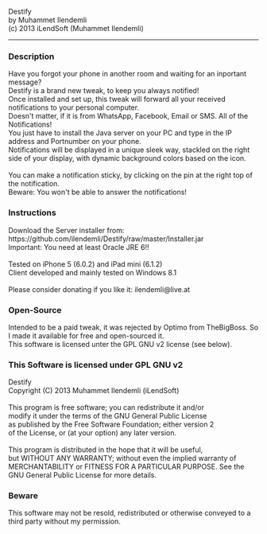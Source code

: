 Destify<br/>
by Muhammet Ilendemli<br/>
(c) 2013 iLendSoft (Muhammet Ilendemli)<br/>
<hr/>
<h3>Description</h3>
  Have you forgot your phone in another room and waiting for an inportant message?<br/>
  Destify is a brand new tweak, to keep you always notified!<br/>
  Once installed and set up, this tweak will forward all your received notifications to your personal computer.<br/>
  Doesn't matter, if it is from WhatsApp, Facebook, Email or SMS. All of the Notifications!<br/>
  You just have to install the Java server on your PC and type in the IP address and Portnumber on your phone.<br/>
  Notifications will be displayed in a unique sleek way, stackled on the right side of your display, with dynamic background colors based on the icon.<br/>
<br/>
  You can make a notification sticky, by clicking on the pin at the right top of the notification.<br/>
  Beware: You won't be able to answer the notifications!<br/>
<h3>Instructions</h3>
  Download the Server installer from: https://github.com/ilendemli/Destify/raw/master/Installer.jar<br/>
  Important: You need at least Oracle JRE 6!!<br/>
<br/>
  Tested on iPhone 5 (6.0.2) and iPad mini (6.1.2)<br/>
  Client developed and mainly tested on Windows 8.1<br/>
<br/>
  Please consider donating if you like it: ilendemli@live.at<br/>
<h3>Open-Source</h3>
  Intended to be a paid tweak, it was rejected by Optimo from TheBigBoss. So I made it available for free and open-sourced it.<br/>
  This software is licensed unter the GPL GNU v2 license (see below).<br/>
<h3>This Software is licensed under GPL GNU v2</h3>
  Destify<br/>
  Copyright (C) 2013 Muhammet Ilendemli (iLendSoft)<br/>
<br/>
  This program is free software; you can redistribute it and/or<br/>
  modify it under the terms of the GNU General Public License<br/>
  as published by the Free Software Foundation; either version 2<br/>
  of the License, or (at your option) any later version.<br/>
<br/>
  This program is distributed in the hope that it will be useful,<br/>
  but WITHOUT ANY WARRANTY; without even the implied warranty of<br/>
  MERCHANTABILITY or FITNESS FOR A PARTICULAR PURPOSE.  See the<br/>
  GNU General Public License for more details.<br/>
<h3>Beware</h3>
  This software may not be resold, redistributed or otherwise conveyed to a third party without my permission.<br/>
